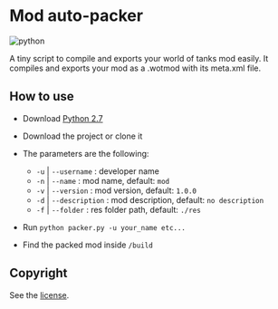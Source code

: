 # Mod auto-packer

![python](https://img.shields.io/badge/python-2.7.18-blue?link=https://www.python.org/downloads/release/python-2718/)

A tiny script to compile and exports your world of tanks mod easily.
It compiles and exports your mod as a .wotmod with its meta.xml file.

## How to use

-   Download [Python 2.7](https://www.python.org/downloads/release/python-2718/)

-   Download the project or clone it

-   The parameters are the following:

    -   `-u` | `--username` : developer name
    -   `-n` | `--name` : mod name, default: `mod`
    -   `-v` | `--version` : mod version, default: `1.0.0`
    -   `-d` | `--description` : mod description, default: `no description`
    -   `-f` | `--folder` : res folder path, default: `./res`

-   Run `python packer.py -u your_name etc...`

-   Find the packed mod inside `/build`

## Copyright

See the [license](/LICENSE).
